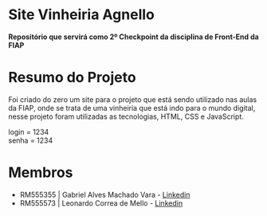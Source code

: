 # Site Vinheiria Agnello
**Repositório que servirá como 2º Checkpoint da disciplina de Front-End da FIAP**

# Resumo do Projeto
Foi criado do zero um site para o projeto que está sendo utilizado nas aulas da FIAP, onde se trata de uma vinheiria que está indo para o mundo digital, nesse projeto foram utilizadas as tecnologias, HTML, CSS e JavaScript.

login = 1234<br>
senha = 1234

# Membros
- RM555355 | Gabriel Alves Machado Vara - [Linkedin](https://www.linkedin.com/in/gabriel-vara-2406a7275/)
- RM555573 | Leonardo Correa de Mello - [Linkedin](https://br.linkedin.com/in/leonardo-correa-de-mello-930747275)
